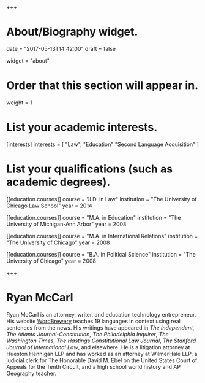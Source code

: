 +++
# About/Biography widget.

date = "2017-05-13T14:42:00"
draft = false

widget = "about"

# Order that this section will appear in.
weight = 1

# List your academic interests.
[interests]
  interests = [
    "Law",
    "Education"
    "Second Language Acquisition"
  ]

# List your qualifications (such as academic degrees).
[[education.courses]]
  course = "J.D. in Law"
  institution = "The University of Chicago Law School"
  year = 2014

[[education.courses]]
  course = "M.A. in Education"
  institution = "The University of Michigan-Ann Arbor"
  year = 2008

[[education.courses]]
  course = "M.A. in International Relations"
  institution = "The University of Chicago"
  year = 2008

[[education.courses]]
  course = "B.A. in Political Science"
  institution = "The University of Chicago"
  year = 2008

+++

# Ryan McCarl

Ryan McCarl is an attorney, writer, and education technology entrepreneur. His website [WordBrewery](https://wordbrewery.com) teaches 19 languages in context using real sentences from the news. His writings have appeared in *The Independent*, *The Atlanta Journal-Constitution*, *The Philadelphia Inquirer*, *The Washington Times*, *The Hastings Constitutional Law Journal*, *The Stanford Journal of International Law*, and elsewhere. He is a litigation attorney at Hueston Hennigan LLP and has worked as an attorney at WilmerHale LLP, a judicial clerk for The Honorable David M. Ebel on the United States Court of Appeals for the Tenth Circuit, and a high school world history and AP Geography teacher.
